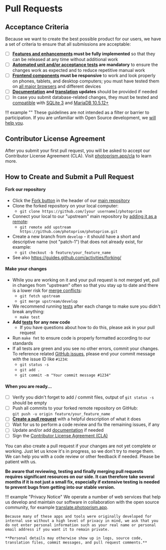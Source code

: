 # Pull Requests

## Acceptance Criteria ##

Because we want to create the best possible product for our users, we have a set of criteria to ensure that all
submissions are acceptable:

- [ ] **[Features and enhancements](issues.md) must be fully implemented** so that they can be released at any time without additional work
- [ ] **[Automated unit and/or acceptance tests](code-quality.md#code-that-cannot-be-tested-is-flawed) are mandatory** to ensure the changes work as expected and to reduce repetitive manual work
- [ ] **[Frontend components](ui/introduction.md) must be responsive** to work and look properly on phones, tablets, and desktop computers; you must have tested them on [all major browsers](../getting-started/index.md#browsers) and different devices
- [ ] **[Documentation](documentation.md) and [translation](translations.md) updates** should be provided if needed
- [ ] In case you submit database-related changes, they must be tested and [compatible](../getting-started/index.md#databases) with [SQLite 3](https://www.sqlite.org/) and [MariaDB 10.5.12+](https://mariadb.org/)

!!! example ""
    These guidelines are not intended as a filter or barrier to participation. If you are unfamiliar with
    Open Source development, we [will help you](https://link.photoprism.app/chat).

## Contributor License Agreement ##

After you submit your first pull request, you will be asked to accept our Contributor License Agreement (CLA). Visit [photoprism.app/cla](https://www.photoprism.app/cla) to learn more.

## How to Create and Submit a Pull Request ##

#### Fork our repository ####

  * Click the [Fork button](https://help.github.com/articles/working-with-forks/) in the header of our [main repository](https://github.com/photoprism/photoprism)
  * Clone the forked repository on your local computer: 
    * `git clone https://github.com/[your username]/photoprism`
  * Connect your local to our "upstream" main repository by [adding it as a remote](https://help.github.com/articles/configuring-a-remote-for-a-fork/): 
    * `git remote add upstream https://github.com/photoprism/photoprism.git` 
  * Create a new branch from `develop` - it should have a short and descriptive name (not "patch-1") that does not already exist, for example:
    * `git checkout -b feature/your_feature_name` 
  * See also https://guides.github.com/activities/forking/

#### Make your changes ####

  * While you are working on it and your pull request is not merged yet, pull in changes from "upstream" often so that you stay up to date and there is a lower risk for [merge conflicts](https://help.github.com/articles/resolving-a-merge-conflict-using-the-command-line/):
    * `git fetch upstream`
    * `git merge upstream/develop`
  * We recommend running [tests](https://docs.photoprism.app/developer-guide/tests/) after each change to make sure you didn't break anything:
    * `make test`
  * **Add [tests](https://docs.photoprism.app/developer-guide/tests/) for any new code** 
    * If you have questions about how to do this, please ask in your pull request
  * Run `make fmt` to ensure code is properly formatted according to our standards
  * If all tests are green and you see no other errors, commit your changes. To reference related [GitHub issues](https://github.com/photoprism/photoprism/issues), please end your commit message with the issue ID like `#1234`:
      * `git status -s`
      * `git add .`
      * `git commit -m "Your commit message #1234"`

#### When you are ready... ####

- [ ] Verify you didn't forget to add / commit files, output of `git status -s` should be empty
- [ ] Push all commits to your forked remote repository on GitHub:<br>`git push -u origin feature/your_feature_name`
- [ ] **[Create a pull request](https://help.github.com/articles/creating-a-pull-request/)** with a helpful description of what it does
- [ ] Wait for us to perform a code review and fix the remaining issues, if any
- [ ] Update and/or add [documentation](https://docs.photoprism.app/developer-guide/documentation/) if needed
- [ ] Sign the [Contributor License Agreement (CLA)](#contributor-license-agreement-cla)

You can also create a pull request if your changes are not yet complete or working. Just let us know 
it's in progress, so we don't try to merge them. We can help you with a code review or other feedback 
if needed. Please be patient with us.

**Be aware that reviewing, testing and finally merging pull requests requires significant resources on our side. It can therefore take several months if it is not just a small fix, especially if extensive testing is needed to prevent bugs from getting into our stable version.**

<div class="py-1"></div>

!!! example "Privacy Notice"
    We operate a number of web services that help us develop and maintain our software in collaboration with the open source community, for example [translate.photoprism.app](https://translate.photoprism.app/).
    
    Because many of these apps and tools were originally developed for internal use without a high level of privacy in mind, we ask that you do not enter personal information such as your real name or personal email address if you want it to remain private.
    
    **Personal details may otherwise show up in logs, source code, translation files, commit messages, and pull request comments.**